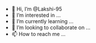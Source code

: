 - 👋 Hi, I’m @Lakshi-95
- 👀 I’m interested in ...
- 🌱 I’m currently learning ...
- 💞️ I’m looking to collaborate on ...
- 📫 How to reach me ...

<!---
Lakshi-95/Lakshi-95 is a ✨ special ✨ repository because its `README.md` (this file) appears on your GitHub profile.
You can click the Preview link to take a look at your changes.
---#Importing pandas
import pandas as pd
#Reading the data
df=pd.read_csv(r"C:\Users\Lakshi\Downloads\Crime_Data_from_2010_to_2019.csv")
#Now we begin exploring the data..Lets look at the columns of data
df.columns
#Numbers of rows and columns
df.shape
